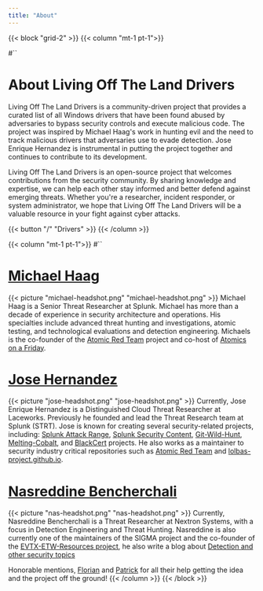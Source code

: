 ```yaml
---
title: "About"
---
```


{{< block "grid-2" >}}
{{< column "mt-1 pt-1">}}

#``
# About Living Off The Land Drivers 

Living Off The Land Drivers is a community-driven project that provides a curated list of all Windows drivers that have been found abused by adversaries to bypass security controls and execute malicious code. The project was inspired by Michael Haag's work in hunting evil and the need to track malicious drivers that adversaries use to evade detection. Jose Enrique Hernandez is instrumental in putting the project together and continues to contribute to its development.

Living Off The Land Drivers is an open-source project that welcomes contributions from the security community. By sharing knowledge and expertise, we can help each other stay informed and better defend against emerging threats. Whether you're a researcher, incident responder, or system administrator, we hope that Living Off The Land Drivers will be a valuable resource in your fight against cyber attacks.

{{< button "/" "Drivers" >}}
{{< /column >}}

{{< column "mt-1 pt-1">}}
#``
# [Michael Haag](https://twitter.com/M_haggis)
{{< picture "michael-headshot.png" "michael-headshot.png" >}}
Michael Haag is a Senior Threat Researcher at Splunk. Michael has more than a decade of experience in security architecture and operations. His specialties include advanced threat hunting and investigations, atomic testing, and technological evaluations and detection engineering. Michaels is the co-founder of the [Atomic Red Team](https://github.com/Atomics-on-A-Friday) project and co-host of [Atomics on a Friday](https://www.youtube.com/@atomicsonafriday).

# [Jose Hernandez](https://twitter.com/_josehelps)
{{< picture "jose-headshot.png" "jose-headshot.png" >}}
Currently, Jose Enrique Hernandez is a Distinguished Cloud Threat Researcher at Laceworks. Previously he founded and lead the  Threat Research team at Splunk (STRT). Jose is known for creating several security-related projects, including: [Splunk Attack Range](https://github.com/splunk/attack_range), [Splunk Security Content](https://github.com/splunk/security_content), [Git-Wild-Hunt](https://github.com/josehelps/git-wild-hunt), [Melting-Cobalt](https://github.com/splunk/melting-cobalt), and [BlackCert](https://github.com/josehelps/blackcert) projects. He also works as  a maintainer to security industry critical repositories such as [Atomic Red Team](atomicredteam.io/) and [lolbas-project.github.io](lolbas-project.github.io/).

# [Nasreddine Bencherchali](https://twitter.com/nas_bench)
{{< picture "nas-headshot.png" "nas-headshot.png" >}}
Currently, Nasreddine Bencherchali is a Threat Researcher at Nextron Systems, with a focus in Detection Engineering and Threat Hunting. Nasreddine is also currently one of the maintainers of the SIGMA project and the co-founder of the [EVTX-ETW-Resources project](https://github.com/nasbench/EVTX-ETW-Resources/), he also write a blog about [Detection and other security topics](https://nasbench.medium.com)

Honorable mentions, [Florian](https://twitter.com/cyb3rops)  and [Patrick](https://twitter.com/bareiss_patrick) for all their help getting the idea and the project off the ground!
{{< /column >}}
{{< /block >}}

